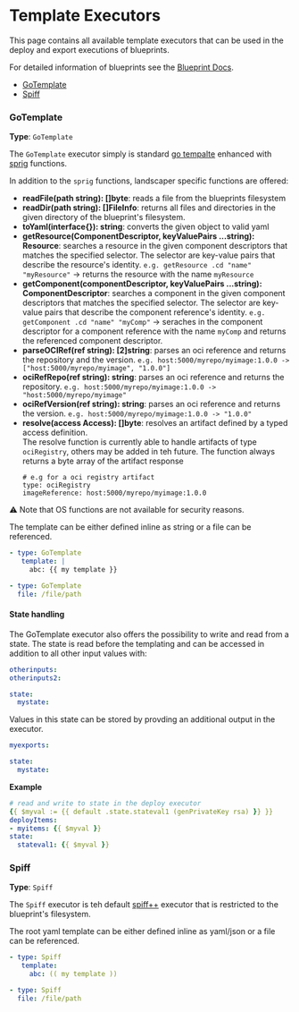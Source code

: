 # Template Executors

This page contains all available template executors that can be used in the deploy and export executions of blueprints.

For detailed information of blueprints see the [Blueprint Docs](./Blueprints.md).

- [GoTemplate](#gotemplate)
- [Spiff](#spiff)

### GoTemplate
__Type__: `GoTemplate`

The `GoTemplate` executor simply is standard [go tempalte](https://golang.org/pkg/text/template/) 
enhanced with [sprig](http://masterminds.github.io/sprig/) functions.

In addition to the `sprig` functions, landscaper specific functions are offered:

- __readFile(path string): []byte__: reads a file from the blueprints filesystem
- __readDir(path string): []FileInfo__: returns all files and directories in the given directory of the blueprint's filesystem.
- __toYaml(interface{}): string__: converts the given object to valid yaml
- __getResource(ComponentDescriptor, keyValuePairs ...string): Resource__: searches a resource in the given component descriptors that matches the specified selector. The selector are key-value pairs that describe the resource's identity.
  `e.g. getResource .cd "name" "myResource"` -> returns the resource with the name `myResource`
- __getComponent(componentDescriptor, keyValuePairs ...string): ComponentDescriptor__: searches a component in the given component descriptors that matches the specified selector. The selector are key-value pairs that describe the component reference's identity.
  `e.g. getComponent .cd "name" "myComp"` -> seraches in the component descriptor for a component reference with the name `myComp` and returns the referenced component descriptor.
- __parseOCIRef(ref string): [2]string__: parses an oci reference and returns the repository and the version.
  `e.g. host:5000/myrepo/myimage:1.0.0 -> ["host:5000/myrepo/myimage", "1.0.0"]`
- __ociRefRepo(ref string): string__: parses an oci reference and returns the repository.
  `e.g. host:5000/myrepo/myimage:1.0.0 -> "host:5000/myrepo/myimage"`
- __ociRefVersion(ref string): string__: parses an oci reference and returns the version.
  `e.g. host:5000/myrepo/myimage:1.0.0 -> "1.0.0"`
- __resolve(access Access): []byte__: resolves an artifact defined by a typed access definition.<br>
   The resolve function is currently able to handle artifacts of type `ociRegistry`, others may be added in teh future.
   The function always returns a byte array of the artifact response<br>
   ```
   # e.g for a oci registry artifact
   type: ociRegistry
   imageReference: host:5000/myrepo/myimage:1.0.0
   ```

:warning: Note that OS functions are not available for security reasons.

The template can be either defined inline as string or a file can be referenced.
```yaml
- type: GoTemplate
   template: |
     abc: {{ my template }}

- type: GoTemplate
  file: /file/path
```

#### State handling

The GoTemplate executor also offers the possibility to write and read from a state.
The state is read before the templating and can be accessed in addition to all other input values with:
```yaml
otherinputs: 
otherinputs2:

state:
  mystate:
```

Values in this state can be stored by provding an additional output in the executor.
```yaml
myexports:

state: 
  mystate:
```

**Example**
```yaml
# read and write to state in the deploy executor
{{ $myval := {{ default .state.stateval1 (genPrivateKey rsa) }} }}
deployItems:
- myitems: {{ $myval }}
state:
  stateval1: {{ $myval }}
```

### Spiff
__Type__: `Spiff`

The `Spiff` executor is teh default [spiff++](https://github.com/mandelsoft/spiff) executor that is restricted to the blueprint's filesystem.

The root yaml template can be either defined inline as yaml/json or a file can be referenced.
```yaml
- type: Spiff
   template:
     abc: (( my template ))

- type: Spiff
  file: /file/path
```
